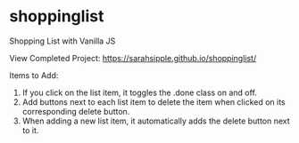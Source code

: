 # shoppinglist
Shopping List with Vanilla JS

View Completed Project: https://sarahsipple.github.io/shoppinglist/

Items to Add: 
1. If you click on the list item, it toggles the .done class on and off.
2. Add buttons next to each list item to delete the item when clicked on its corresponding delete button.
3. When adding a new list item, it automatically adds the delete button next to it.
